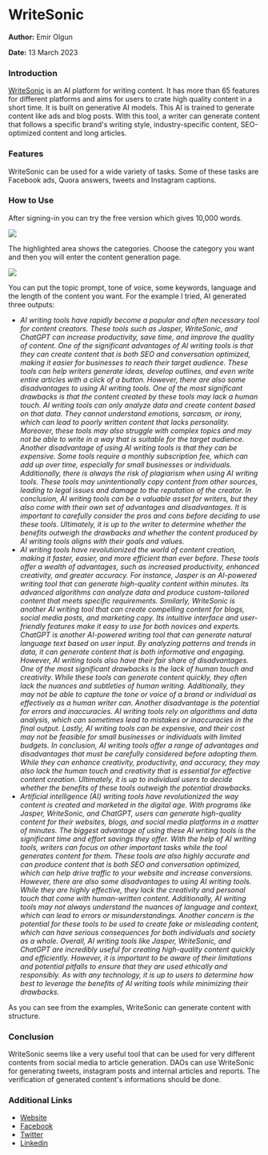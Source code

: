 # WriteSonic



**Author:** Emir Olgun

**Date:** 13 March 2023

### Introduction

[WriteSonic](https://writesonic.com) is an AI platform for writing content. It has more than 65 features for different platforms and aims for users to crate high quality content in a short time. It is built on generative AI models. This AI is trained to generate content like ads and blog posts. With this tool, a writer can generate content that follows a specific brand's writing style, industry-specific content, SEO-optimized content and long articles.

### Features

WriteSonic can be used for a wide variety of tasks. Some of these tasks are Facebook ads, Quora answers, tweets and Instagram captions.

### How to Use

After signing-in you can try the free version which gives 10,000 words.

![](https://i.imgur.com/QXKJMdA.png)

The highlighted area shows the categories. Choose the category you want and then you will enter the content generation page.

![](https://i.imgur.com/bjz95E1.png)

You can put the topic prompt, tone of voice, some keywords, language and the length of the content you want. For the example I tried, AI generated three outputs:

* _AI writing tools have rapidly become a popular and often necessary tool for content creators. These tools such as Jasper, WriteSonic, and ChatGPT can increase productivity, save time, and improve the quality of content. One of the significant advantages of AI writing tools is that they can create content that is both SEO and conversation optimized, making it easier for businesses to reach their target audience. These tools can help writers generate ideas, develop outlines, and even write entire articles with a click of a button. However, there are also some disadvantages to using AI writing tools. One of the most significant drawbacks is that the content created by these tools may lack a human touch. AI writing tools can only analyze data and create content based on that data. They cannot understand emotions, sarcasm, or irony, which can lead to poorly written content that lacks personality. Moreover, these tools may also struggle with complex topics and may not be able to write in a way that is suitable for the target audience. Another disadvantage of using AI writing tools is that they can be expensive. Some tools require a monthly subscription fee, which can add up over time, especially for small businesses or individuals. Additionally, there is always the risk of plagiarism when using AI writing tools. These tools may unintentionally copy content from other sources, leading to legal issues and damage to the reputation of the creator. In conclusion, AI writing tools can be a valuable asset for writers, but they also come with their own set of advantages and disadvantages. It is important to carefully consider the pros and cons before deciding to use these tools. Ultimately, it is up to the writer to determine whether the benefits outweigh the drawbacks and whether the content produced by AI writing tools aligns with their goals and values._
* _AI writing tools have revolutionized the world of content creation, making it faster, easier, and more efficient than ever before. These tools offer a wealth of advantages, such as increased productivity, enhanced creativity, and greater accuracy. For instance, Jasper is an AI-powered writing tool that can generate high-quality content within minutes. Its advanced algorithms can analyze data and produce custom-tailored content that meets specific requirements. Similarly, WriteSonic is another AI writing tool that can create compelling content for blogs, social media posts, and marketing copy. Its intuitive interface and user-friendly features make it easy to use for both novices and experts. ChatGPT is another AI-powered writing tool that can generate natural language text based on user input. By analyzing patterns and trends in data, it can generate content that is both informative and engaging. However, AI writing tools also have their fair share of disadvantages. One of the most significant drawbacks is the lack of human touch and creativity. While these tools can generate content quickly, they often lack the nuances and subtleties of human writing. Additionally, they may not be able to capture the tone or voice of a brand or individual as effectively as a human writer can. Another disadvantage is the potential for errors and inaccuracies. AI writing tools rely on algorithms and data analysis, which can sometimes lead to mistakes or inaccuracies in the final output. Lastly, AI writing tools can be expensive, and their cost may not be feasible for small businesses or individuals with limited budgets. In conclusion, AI writing tools offer a range of advantages and disadvantages that must be carefully considered before adopting them. While they can enhance creativity, productivity, and accuracy, they may also lack the human touch and creativity that is essential for effective content creation. Ultimately, it is up to individual users to decide whether the benefits of these tools outweigh the potential drawbacks._
* _Artificial intelligence (AI) writing tools have revolutionized the way content is created and marketed in the digital age. With programs like Jasper, WriteSonic, and ChatGPT, users can generate high-quality content for their websites, blogs, and social media platforms in a matter of minutes. The biggest advantage of using these AI writing tools is the significant time and effort savings they offer. With the help of AI writing tools, writers can focus on other important tasks while the tool generates content for them. These tools are also highly accurate and can produce content that is both SEO and conversation optimized, which can help drive traffic to your website and increase conversions. However, there are also some disadvantages to using AI writing tools. While they are highly effective, they lack the creativity and personal touch that come with human-written content. Additionally, AI writing tools may not always understand the nuances of language and context, which can lead to errors or misunderstandings. Another concern is the potential for these tools to be used to create fake or misleading content, which can have serious consequences for both individuals and society as a whole. Overall, AI writing tools like Jasper, WriteSonic, and ChatGPT are incredibly useful for creating high-quality content quickly and efficiently. However, it is important to be aware of their limitations and potential pitfalls to ensure that they are used ethically and responsibly. As with any technology, it is up to users to determine how best to leverage the benefits of AI writing tools while minimizing their drawbacks._

As you can see from the examples, WriteSonic can generate content with structure.

### Conclusion

WriteSonic seems like a very useful tool that can be used for very different contents from social media to article generation. DAOs can use WriteSonic for generating tweets, instagram posts and internal articles and reports. The verification of generated content's informations should be done.

### Additional Links

* [Website](https://writesonic.com)
* [Facebook](https://www.facebook.com/GetWritesonic/)
* [Twitter](https://twitter.com/Writesonic)
* [Linkedin](https://www.linkedin.com/company/writesonic/)
